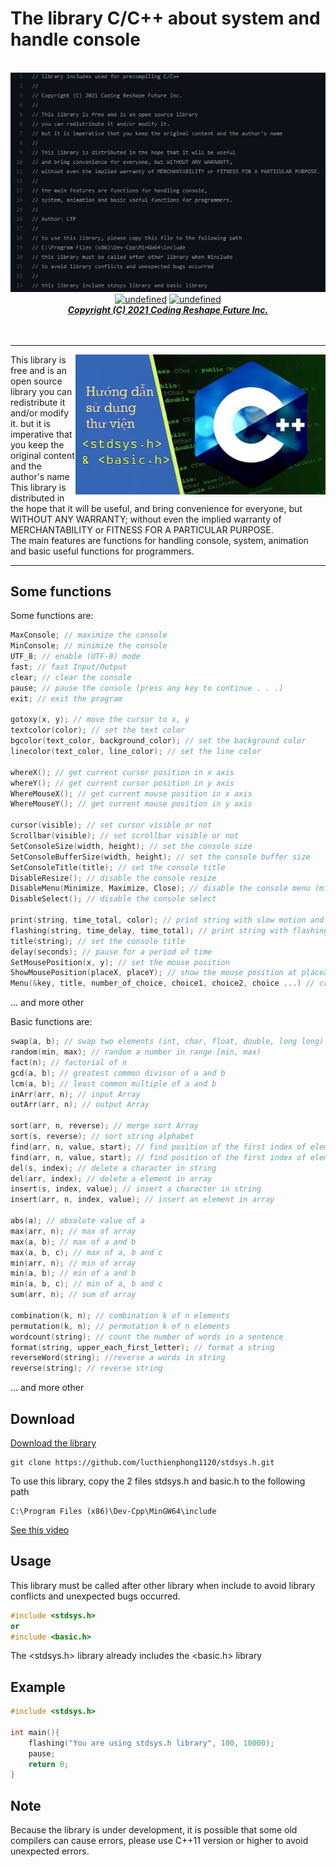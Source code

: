 # The library C/C++ about system and handle console
<p align="center">
  <br>
  <a href="#"><img alt="undefined" src="img/about.JPG"></a>
  <br>
  <a href="#Download"><img alt="undefined" src="https://img.shields.io/github/downloads/GitSquared/edex-ui/total.svg?style=popout"></a>
  <a href="#" target="_blank"><img alt="undefined" src="https://badgen.net/badge/Download/Windows/?color=blue&icon=windows&label"></a>
  <br>
  <a href="#"><strong><i>Copyright (C) 2021 Coding Reshape Future Inc.</i></strong></a>
  <br><br><br>
</p>

---

<a href="https://www.youtube.com/watch?v=RJ-Tw1pEGZw">
  <img align="right" width="400" alt="Demo on YouTube" src="img/banner.png">
</a>

This library is free and is an open source library you can redistribute it and/or modify it.
but it is imperative that you keep the original content and the author's name
<br>
This library is distributed in the hope that it will be useful, and bring convenience for everyone, but WITHOUT ANY WARRANTY; without even the implied warranty of MERCHANTABILITY or FITNESS FOR A PARTICULAR PURPOSE.
<br>
The main features are functions for handling console, system, animation and basic useful functions for programmers.

---

## Some functions

Some functions are:
```c++
MaxConsole; // maximize the console
MinConsole; // minimize the console
UTF_8; // enable (UTF-8) mode
fast; // fast Input/Output
clear; // clear the console
pause; // pause the console (press any key to continue . . .)
exit; // exit the program

gotoxy(x, y); // move the cursor to x, y
textcolor(color); // set the text color
bgcolor(text_color, background_color); // set the background color
linecolor(text_color, line_color); // set the line color

whereX(); // get current cursor position in x axis
whereY(); // get current cursor position in y axis
WhereMouseX(); // get current mouse position in x axis
WhereMouseY(); // get current mouse position in y axis

cursor(visible); // set cursor visible or not
Scrollbar(visible); // set scrollbar visible or not
SetConsoleSize(width, height); // set the console size
SetConsoleBufferSize(width, height); // set the console buffer size
SetConsoleTitle(title); // set the console title
DisableResize(); // disable the console resize
DisableMenu(Minimize, Maximize, Close); // disable the console menu (minimize, maximize, close)
DisableSelect(); // disable the console select

print(string, time_total, color); // print string with slow motion and color
flashing(string, time_delay, time_total); // print string with flashing and color
title(string); // set the console title
delay(seconds); // pause for a period of time
SetMousePosition(x, y); // set the mouse position
ShowMousePosition(placeX, placeY); // show the mouse position at placeX, placeY
Menu(&key, title, number_of_choice, choice1, choice2, choice ...) // create a game menu
```
...
and more other

Basic functions are:
```c++
swap(a, b); // swap two elements (int, char, float, double, long long)
random(min, max); // random a number in range [min, max)
fact(n); // factorial of n
gcd(a, b); // greatest common divisor of a and b
lcm(a, b); // least common multiple of a and b
inArr(arr, n); // input Array
outArr(arr, n); // output Array

sort(arr, n, reverse); // merge sort Array
sort(s, reverse); // sort string alphabet
find(arr, n, value, start); // find position of the first index of element in array
find(arr, n, value, start); // find position of the first index of element in string
del(s, index); // delete a character in string
del(arr, index); // delete a element in array
insert(s, index, value); // insert a character in string
insert(arr, n, index, value); // insert an element in array

abs(a); // absolute value of a
max(arr, n); // max of array
max(a, b); // max of a and b
max(a, b, c); // max of a, b and c
min(arr, n); // min of array
min(a, b); // min of a and b
min(a, b, c); // min of a, b and c
sum(arr, n); // sum of array

combination(k, n); // combination k of n elements
permutation(k, n); // permutation k of n elements
wordcount(string); // count the number of words in a sentence
format(string, upper_each_first_letter); // format a string
reverseWord(string); //reverse a words in string
reverse(string); // reverse string
```
...
and more other

## Download

<a href="https://github.com/lucthienphong1120/stdsys.h/archive/refs/heads/main.zip">Download the library</a>
```
git clone https://github.com/lucthienphong1120/stdsys.h.git
```
To use this library, copy the 2 files stdsys.h and basic.h to the following path
```
C:\Program Files (x86)\Dev-Cpp\MinGW64\include
```

<a href="https://www.youtube.com/watch?v=RJ-Tw1pEGZw">See this video</a>

## Usage

This library must be called after other library when include to avoid library conflicts and unexpected bugs occurred.
```c++
#include <stdsys.h>
or
#include <basic.h>
```
The <stdsys.h> library already includes the <basic.h> library

## Example

```c++
#include <stdsys.h>

int main(){
    flashing("You are using stdsys.h library", 100, 10000);
    pause;
    return 0;
}
```

## Note

Because the library is under development, it is possible that some old compilers can cause errors, please use C++11 version or higher to avoid unexpected errors.
